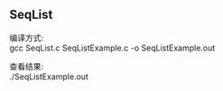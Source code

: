## SeqList
编译方式:    
  gcc SeqList.c SeqListExample.c -o SeqListExample.out    

查看结果:    
  ./SeqListExample.out    
  
